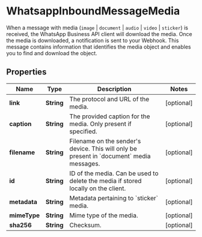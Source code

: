 

# WhatsappInboundMessageMedia

When a message with media (`image` | `document` | `audio` | `video` | `sticker`) is received, the WhatsApp Business API client will download the media. Once the media is downloaded, a notification is sent to your Webhook. This message contains information that identifies the media object and enables you to find and download the object.

## Properties

| Name | Type | Description | Notes |
|------------ | ------------- | ------------- | -------------|
|**link** | **String** | The protocol and URL of the media. |  [optional] |
|**caption** | **String** | The provided caption for the media. Only present if specified. |  [optional] |
|**filename** | **String** | Filename on the sender&#39;s device. This will only be present in &#x60;document&#x60; media messages. |  [optional] |
|**id** | **String** | ID of the media. Can be used to delete the media if stored locally on the client. |  [optional] |
|**metadata** | **String** | Metadata pertaining to &#x60;sticker&#x60; media. |  [optional] |
|**mimeType** | **String** | Mime type of the media. |  [optional] |
|**sha256** | **String** | Checksum. |  [optional] |



